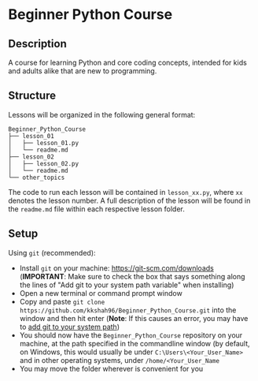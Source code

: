 # Beginner Python Course

## Description

A course for learning Python and core coding concepts, intended for kids and adults alike that are new to programming.

## Structure

Lessons will be organized in the following general format:

```
Beginner_Python_Course
├── lesson_01
│   ├── lesson_01.py
│   └── readme.md
├── lesson_02
│   ├── lesson_02.py
│   └── readme.md
└── other_topics
```

The code to run each lesson will be contained in `lesson_xx.py`, where `xx` denotes the lesson number. A full description of the lesson will be found in the `readme.md` file within each respective lesson folder.

## Setup

Using `git` (recommended):

* Install `git` on your machine: https://git-scm.com/downloads (**IMPORTANT**: Make sure to check the box that says something along the lines of "Add git to your system path variable" when installing)
* Open a new terminal or command prompt window
* Copy and paste `git clone https://github.com/kkshah96/Beginner_Python_Course.git` into the window and then hit enter (**Note**: If this causes an error, you may have to [add git to your system path](https://stackoverflow.com/questions/26620312/git-installing-git-in-path-with-github-client-for-windows))
* You should now have the `Beginner_Python_Course` repository on your machine, at the path specified in the commandline window (by default, on Windows, this would usually be under `C:\Users\<Your_User_Name>` and in other operating systems, under `/home/<Your_User_Name`
* You may move the folder wherever is convenient for you



